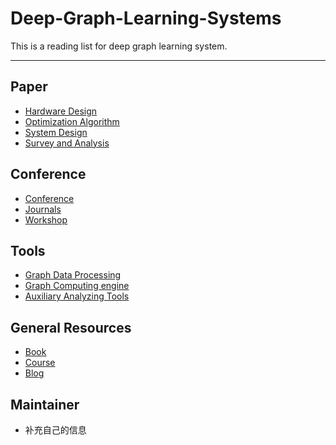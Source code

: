 # Deep-Graph-Learning-Systems


This is a reading list for deep graph learning system.

------

## Paper
- [Hardware Design](./papers/hardware_design.md)
- [Optimization Algorithm](./papers/optimization_algorithm.md)
- [System Design](./papers/sort_topic_system.md)
- [Survey and Analysis](./papers/survey_analysis.md)

## Conference
- [Conference](conference.md#Conference)
- [Journals](conference.md#Journals)
- [Workshop](conference.md#Workshop)

## Tools

- [Graph Data Processing](./tools/graph_data_processing.md)
- [Graph Computing engine](./tools/graph_computing_engine.md)
- [Auxiliary Analyzing Tools](./tools/analyzing_tool.md)

## General Resources

- [Book](./resources/book.md)
- [Course](./resources/blog.md)
- [Blog](./resources/course.md)

## Maintainer

- 补充自己的信息
